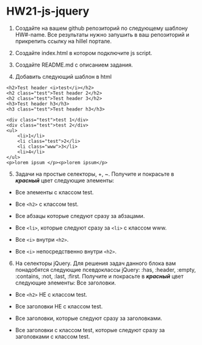 # HW21-js-jquery

1. Создайте на вашем github репозиторий по следующему шаблону HW#-name. Все результаты нужно запушить в ваш репозиторий и прикрепить ссылку на hillel портале.

2. Создайте index.html в котором подключите js script.

3. Создайте README.md с описанием задания.

4. Добавить следующий шаблон в html

```
<h2>Test header <i>test</i></h2>
<h2 class="test">Test header 2</h2>
<h2 class="test">Test header 3</h2>
<h3>Test header h3</h3>
<h3 class="test">Test header h3</h3>

<div class="test">test 1</div>
<div class="test">test 2</div>
<ul>
    <li>1</li>
    <li class="test">2</li>
    <li class="www">3</li>
    <li>4</li>
</ul>
<p>lorem ipsum </p><p>lorem ipsum</p>
```

5. Задачи на простые селекторы, +, ~.
   Получите и покрасьте в **_красный_** цвет следующие элементы:

- Все элементы с классом test.

- Все `<h2>` с классом test.

- Все абзацы которые следуют сразу за абзацами.

- Все `<li>`, которые следуют сразу за `<li>` с классом www.

- Все `<i>` внутри `<h2>`.

- Все `<i>` непосредственно внутри `<h2>`.

6. На селекторы jQuery.
   Для решения задач данного блока вам понадобятся следующие псевдоклассы jQuery: :has, :header, :empty, :contains, :not, :last, :first.
   Получите и покрасьте в **_красный_** цвет следующие элементы:
   Все заголовки.

- Все `<h2>` НЕ с классом test.

- Все заголовки НЕ с классом test.

- Все заголовки, которые следуют сразу за заголовками.

- Все заголовки с классом test, которые следуют сразу за заголовками с классом test.
